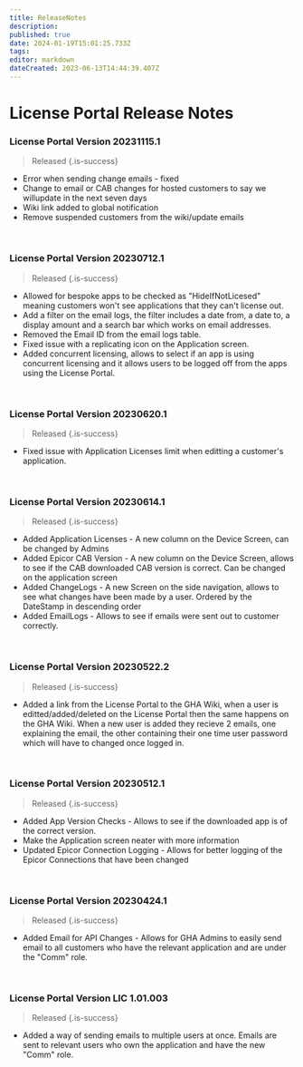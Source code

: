 ```yaml
---
title: ReleaseNotes
description: 
published: true
date: 2024-01-19T15:01:25.733Z
tags: 
editor: markdown
dateCreated: 2023-06-13T14:44:39.407Z
---
```


# License Portal Release Notes

### License Portal Version 20231115.1
> Released
{.is-success}

- Error when sending change emails - fixed
- Change to email or CAB changes for hosted customers to say we willupdate in the next seven days
- Wiki link added to global notification
- Remove suspended customers from the wiki/update emails

<br/>


### License Portal Version 20230712.1
> Released
{.is-success}

- Allowed for bespoke apps to be checked as "HideIfNotLicesed" meaning customers won't see applications that they can't license out.
- Add a filter on the email logs, the filter includes a date from, a date to, a display amount and a search bar which works on email addresses.
- Removed the Email ID from the email logs table.
- Fixed issue with a replicating icon on the Application screen.
- Added concurrent licensing, allows to select if an app is using concurrent licensing and it allows users to be logged off from the apps using the License Portal.

<br/>


### License Portal Version 20230620.1
> Released
{.is-success}

- Fixed issue with Application Licenses limit when editting a customer's application.

<br/>


### License Portal Version 20230614.1
> Released
{.is-success}

- Added Application Licenses - A new column on the Device Screen, can be changed by Admins
- Added Epicor CAB Version - A new column on the Device Screen, allows to see if the CAB downloaded CAB version is correct. Can be changed on the application screen
- Added ChangeLogs - A new Screen on the side navigation, allows to see what changes have been made by a user. Ordered by the DateStamp in descending order
- Added EmailLogs - Allows to see if emails were sent out to customer correctly.


<br/>

### License Portal Version 20230522.2
> Released
{.is-success}

- Added a link from the License Portal to the GHA Wiki, when a user is editted/added/deleted on the License Portal then the same happens on the GHA Wiki. When a new user is added they recieve 2 emails, one explaining the email, the other containing their one time user password which will have to changed once logged in.



<br/>

### License Portal Version 20230512.1
> Released
{.is-success}

- Added App Version Checks - Allows to see if the downloaded app is of the correct version. 
- Make the Application screen neater with more information
- Updated Epicor Connection Logging - Allows for better logging of the Epicor Connections that have been changed



<br/>

### License Portal Version 20230424.1
> Released
{.is-success}

- Added Email for API Changes - Allows for GHA Admins to easily send email to all customers who have the relevant application and are under the "Comm" role.



<br/>

### License Portal Version LIC 1.01.003
> Released
{.is-success}

- Added a way of sending emails to multiple users at once. Emails are sent to relevant users who own the application and have the new "Comm" role.



<br/>
